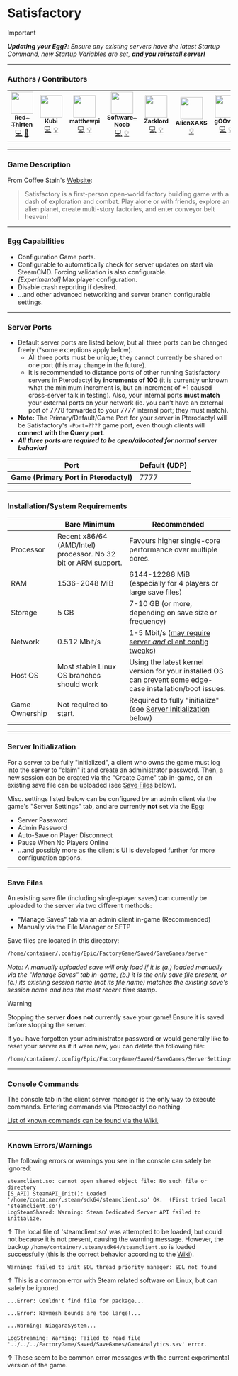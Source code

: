 # Satisfactory

> [!IMPORTANT]
> ***Updating your Egg?**: Ensure any existing servers have the latest Startup Command, new Startup Variables are set, **and you reinstall server!***
___

### Authors / Contributors

<!-- prettier-ignore-start -->
<!-- markdownlint-disable -->
<table>
    <tr>
        <td align="center">
            <a href="https://github.com/lilkingjr1">
                <img src="https://avatars.githubusercontent.com/u/4533989" width="50px;" alt=""/><br /><sub><b>Red-Thirten</b></sub>
            </a>
            <br />
            <a href="https://github.com/parkervcp/eggs/commits?author=lilkingjr1" title="Codes">💻</a>
            <a href="https://github.com/parkervcp/eggs/commits?author=lilkingjr1" title="Maintains">🔨</a>
        </td>
        <td align="center">
            <a href="https://github.com/iamkubi">
                <img src="https://avatars.githubusercontent.com/u/6176191" width="50px;" alt=""/><br /><sub><b>Kubi</b></sub>
            </a>
            <br />
            <a href="https://github.com/parkervcp/eggs/commits?author=iamkubi" title="Codes">💻</a>
            <a href="https://github.com/parkervcp/eggs/commits?author=iamkubi" title="Contributor">💡</a>
        </td>
        <td align="center">
            <a href="https://github.com/matthewpi">
                <img src="https://avatars.githubusercontent.com/u/26559841" width="50px;" alt=""/><br /><sub><b>matthewpi</b></sub>
            </a>
            <br />
            <a href="https://github.com/parkervcp/eggs/commits?author=matthewpi" title="Codes">💻</a>
            <a href="https://github.com/parkervcp/eggs/commits?author=matthewpi" title="Contributor">💡</a>
        </td>
        <td align="center">
            <a href="https://github.com/Software-Noob">
                <img src="https://avatars.githubusercontent.com/u/10975908" width="50px;" alt=""/><br /><sub><b>Software-Noob</b></sub>
            </a>
            <br />
            <a href="https://github.com/parkervcp/eggs/commits?author=Software-Noob" title="Codes">💻</a>
            <a href="https://github.com/parkervcp/eggs/commits?author=Software-Noob" title="Contributor">💡</a>
        </td>
        <td align="center">
            <a href="https://github.com/Zarklord">
                <img src="https://avatars.githubusercontent.com/u/1622280" width="50px;" alt=""/><br /><sub><b>Zarklord</b></sub>
            </a>
            <br />
            <a href="https://github.com/parkervcp/eggs/commits?author=Zarklord" title="Codes">💻</a>
            <a href="https://github.com/parkervcp/eggs/commits?author=Zarklord" title="Contributor">💡</a>
        </td>
        <td align="center">
            <a href="https://github.com/AlienXAXS">
                <img src="https://avatars.githubusercontent.com/u/1773445" width="50px;" alt=""/><br /><sub><b>AlienXAXS</b></sub>
            </a>
            <br />
            <a href="https://github.com/parkervcp/eggs/commits?author=AlienXAXS" title="Contributor">💡</a>
        </td>
        <td align="center">
            <a href="https://github.com/gOOvER">
                <img src="https://avatars.githubusercontent.com/u/116325?v=4" width="50px;" alt=""/><br /><sub><b>gOOvER</b></sub>
            </a>
            <br />
            <a href="https://github.com/parkervcp/eggs/commits?author=gOOvER" title="Codes">💻</a>
            <a href="https://github.com/parkervcp/eggs/commits?author=gOOvER" title="Contributor">💡</a>
        </td>
    </tr>
</table>
<!-- markdownlint-enable -->
<!-- prettier-ignore-end -->

___

### Game Description

From Coffee Stain's [Website](https://www.satisfactorygame.com/):
> Satisfactory is a first-person open-world factory building game with a dash of exploration and combat. Play alone or with friends, explore an alien planet, create multi-story factories, and enter conveyor belt heaven!

___

### Egg Capabilities

- Configuration Game ports.
- Configurable to automatically check for server updates on start via SteamCMD. Forcing validation is also configurable.
- *[Experimental]* Max player configuration.
- Disable crash reporting if desired.
- ...and other advanced networking and server branch configurable settings.

___

### Server Ports

- Default server ports are listed below, but all three ports can be changed freely (\*some exceptions apply below).
    - All three ports must be unique; they cannot currently be shared on one port (this may change in the future).
    - It is recommended to distance ports of other running Satisfactory servers in Pterodactyl by **increments of 100** (it is currently unknown what the minimum increment is, but an increment of +1 caused cross-server talk in testing). Also, your internal ports **must match** your external ports on your network (ie. you can't have an external port of 7778 forwarded to your 7777 internal port; they must match).
- **Note:** The Primary/Default/Game Port for your server in Pterodactyl will be Satisfactory's `-Port=????` game port, even though clients will **connect with the Query port**.
- ***All three ports are required to be open/allocated for normal server behavior!***

| Port | Default (UDP) |
|---------|---------|
| **Game (Primary Port in Pterodactyl)** | 7777 |


___

### Installation/System Requirements

|  | Bare Minimum | Recommended |
|---------|---------|---------|
| Processor | Recent x86/64 (AMD/Intel) processor. No 32 bit or ARM support. | Favours higher single-core performance over multiple cores. |
| RAM | 1536-2048 MiB | 6144-12288 MiB (especially for 4 players or large save files) |
| Storage | 5 GB | 7-10 GB (or more, depending on save size or frequency) |
| Network | 0.512 Mbit/s | 1-5 Mbit/s ([may require server *and* client config tweaks](https://satisfactory.wiki.gg/wiki/Multiplayer#Temporary_lag_solution)) |
| Host OS | Most stable Linux OS branches should work | Using the latest kernel version for your installed OS can prevent some edge-case installation/boot issues. |
| Game Ownership | Not required to start. | Required to fully "initialize" (see [Server Initialization](#server-initialization) below) |

___

### Server Initialization

For a server to be fully "initialized", a client who owns the game must log into the server to "claim" it and create an administrator password. Then, a new session can be created via the "Create Game" tab in-game, or an existing save file can be uploaded (see [Save Files](#save-files) below).

Misc. settings listed below can be configured by an admin client via the game's "Server Settings" tab, and are currently **not** set via the Egg:

- Server Password
- Admin Password
- Auto-Save on Player Disconnect
- Pause When No Players Online
- ...and possibly more as the client's UI is developed further for more configuration options.

___

### Save Files

An existing save file (including single-player saves) can currently be uploaded to the server via two different methods:

- "Manage Saves" tab via an admin client in-game (Recommended)
- Manually via the File Manager or SFTP

Save files are located in this directory:

```md
/home/container/.config/Epic/FactoryGame/Saved/SaveGames/server
```

*Note: A manually uploaded save will only load if it is (a.) loaded manually via the "Manage Saves" tab in-game, (b.) it is the only save file present, or (c.) its existing session name (not its file name) matches the existing save's session name *and* has the most recent time stamp.*

> [!WARNING]
> Stopping the server **does not** currently save your game! Ensure it is saved before stopping the server.

If you have forgotten your administrator password or would generally like to reset your server as if it were new, you can delete the following file:

```md
/home/container/.config/Epic/FactoryGame/Saved/SaveGames/ServerSettings.<your_server_query_port>
```

___

### Console Commands

The console tab in the client server manager is the only way to execute commands. Entering commands via Pterodactyl do nothing.

[List of known commands can be found via the Wiki.](https://satisfactory.wiki.gg/wiki/Dedicated_servers#Console_commands)

___

### Known Errors/Warnings

The following errors or warnings you see in the console can safely be ignored:

```log
steamclient.so: cannot open shared object file: No such file or directory
[S_API] SteamAPI_Init(): Loaded '/home/container/.steam/sdk64/steamclient.so' OK.  (First tried local 'steamclient.so')
LogSteamShared: Warning: Steam Dedicated Server API failed to initialize.
```

↑ The local file of 'steamclient.so' was attempted to be loaded, but could not because it is not present, causing the warning message. However, the backup `/home/container/.steam/sdk64/steamclient.so` is loaded successfully (this is the correct behavior according to the [Wiki](https://satisfactory.wiki.gg/wiki/Dedicated_servers#SteamAPI_Init():_Sys_LoadModule_failed_to_load:_/path/to/.steam/sdk64/steamclient.so)).

```log
Warning: failed to init SDL thread priority manager: SDL not found
```

↑ This is a common error with Steam related software on Linux, but can safely be ignored.

```log
...Error: Couldn't find file for package...
```

```log
...Error: Navmesh bounds are too large!...
```

```log
...Warning: NiagaraSystem...
```

```log
LogStreaming: Warning: Failed to read file '../../../FactoryGame/Saved/SaveGames/GameAnalytics.sav' error.
```

↑ These seem to be common error messages with the current experimental version of the game.
